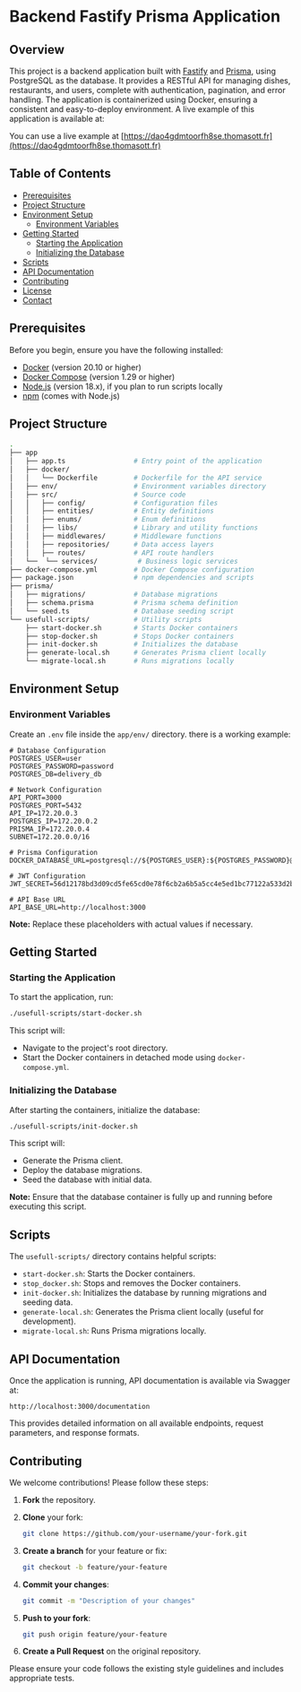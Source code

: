 # Backend Fastify Prisma Application

## Overview

This project is a backend application built with [Fastify](https://www.fastify.io/) and [Prisma](https://www.prisma.io/), using PostgreSQL as the database. It provides a RESTful API for managing dishes, restaurants, and users, complete with authentication, pagination, and error handling. The application is containerized using Docker, ensuring a consistent and easy-to-deploy environment.
A live example of this application is available at:

You can use a live example at [https://dao4gdmtoorfh8se.thomasott.fr](https://dao4gdmtoorfh8se.thomasott.fr)

## Table of Contents

- [Prerequisites](#prerequisites)
- [Project Structure](#project-structure)
- [Environment Setup](#environment-setup)
  - [Environment Variables](#environment-variables)
- [Getting Started](#getting-started)
  - [Starting the Application](#starting-the-application)
  - [Initializing the Database](#initializing-the-database)
- [Scripts](#scripts)
- [API Documentation](#api-documentation)
- [Contributing](#contributing)
- [License](#license)
- [Contact](#contact)

## Prerequisites

Before you begin, ensure you have the following installed:

- [Docker](https://www.docker.com/get-started) (version 20.10 or higher)
- [Docker Compose](https://docs.docker.com/compose/install/) (version 1.29 or higher)
- [Node.js](https://nodejs.org/en/) (version 18.x), if you plan to run scripts locally
- [npm](https://www.npmjs.com/get-npm) (comes with Node.js)

## Project Structure

```bash
.
├── app
│   ├── app.ts                 # Entry point of the application
│   ├── docker/
│   │   └── Dockerfile         # Dockerfile for the API service
│   ├── env/                   # Environment variables directory
│   ├── src/                   # Source code
│   │   ├── config/            # Configuration files
│   │   ├── entities/          # Entity definitions
│   │   ├── enums/             # Enum definitions
│   │   ├── libs/              # Library and utility functions
│   │   ├── middlewares/       # Middleware functions
│   │   ├── repositories/      # Data access layers
│   │   ├── routes/            # API route handlers
│   └──  └── services/          # Business logic services
├── docker-compose.yml         # Docker Compose configuration
├── package.json               # npm dependencies and scripts
├── prisma/
│   ├── migrations/            # Database migrations
│   ├── schema.prisma          # Prisma schema definition
│   └── seed.ts                # Database seeding script
└── usefull-scripts/           # Utility scripts
    ├── start-docker.sh        # Starts Docker containers
    ├── stop-docker.sh         # Stops Docker containers
    ├── init-docker.sh         # Initializes the database
    ├── generate-local.sh      # Generates Prisma client locally
    └── migrate-local.sh       # Runs migrations locally
```

## Environment Setup

### Environment Variables

Create an `.env` file inside the `app/env/` directory. there is a working example:

```env
# Database Configuration
POSTGRES_USER=user
POSTGRES_PASSWORD=password
POSTGRES_DB=delivery_db

# Network Configuration
API_PORT=3000
POSTGRES_PORT=5432
API_IP=172.20.0.3
POSTGRES_IP=172.20.0.2
PRISMA_IP=172.20.0.4
SUBNET=172.20.0.0/16

# Prisma Configuration
DOCKER_DATABASE_URL=postgresql://${POSTGRES_USER}:${POSTGRES_PASSWORD}@postgres:5432/${POSTGRES_DB}

# JWT Configuration
JWT_SECRET=56d12178bd3d09cd5fe65cd0e78f6cb2a6b5a5cc4e5ed1bc77122a533d2b9174

# API Base URL
API_BASE_URL=http://localhost:3000
```

**Note:** Replace these placeholders with actual values if necessary.

## Getting Started

### Starting the Application

To start the application, run:

```bash
./usefull-scripts/start-docker.sh
```

This script will:

- Navigate to the project's root directory.
- Start the Docker containers in detached mode using `docker-compose.yml`.

### Initializing the Database

After starting the containers, initialize the database:

```bash
./usefull-scripts/init-docker.sh
```

This script will:

- Generate the Prisma client.
- Deploy the database migrations.
- Seed the database with initial data.

**Note:** Ensure that the database container is fully up and running before executing this script.

## Scripts

The `usefull-scripts/` directory contains helpful scripts:

- `start-docker.sh`: Starts the Docker containers.
- `stop_docker.sh`: Stops and removes the Docker containers.
- `init-docker.sh`: Initializes the database by running migrations and seeding data.
- `generate-local.sh`: Generates the Prisma client locally (useful for development).
- `migrate-local.sh`: Runs Prisma migrations locally.

## API Documentation

Once the application is running, API documentation is available via Swagger at:

```
http://localhost:3000/documentation
```

This provides detailed information on all available endpoints, request parameters, and response formats.

## Contributing

We welcome contributions! Please follow these steps:

1. **Fork** the repository.
2. **Clone** your fork:

   ```bash
   git clone https://github.com/your-username/your-fork.git
   ```

3. **Create a branch** for your feature or fix:

   ```bash
   git checkout -b feature/your-feature
   ```

4. **Commit your changes**:

   ```bash
   git commit -m "Description of your changes"
   ```

5. **Push to your fork**:

   ```bash
   git push origin feature/your-feature
   ```

6. **Create a Pull Request** on the original repository.

Please ensure your code follows the existing style guidelines and includes appropriate tests.
